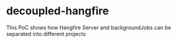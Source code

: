 # decoupled-hangfire
This PoC shows how Hangfire Server and  backgroundJobs can be separated into different projects
